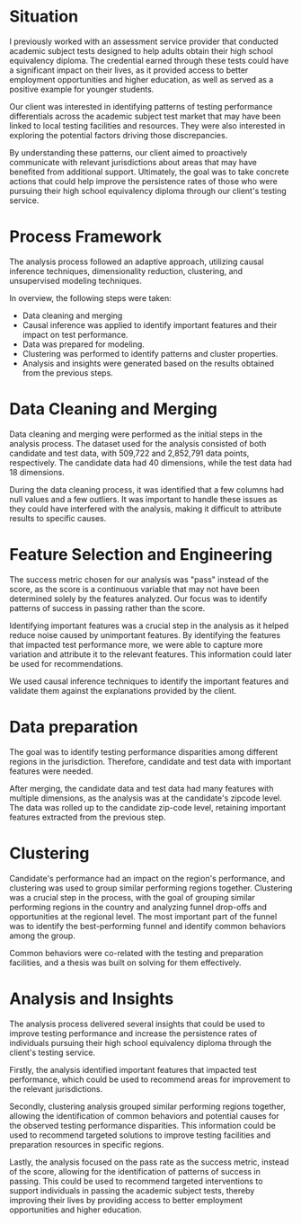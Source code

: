 # Situation
I previously worked with an assessment service provider that conducted academic subject tests designed to help adults obtain their high school equivalency diploma. The credential earned through these tests could have a significant impact on their lives, as it provided access to better employment opportunities and higher education, as well as served as a positive example for younger students.

Our client was interested in identifying patterns of testing performance differentials across the academic subject test market that may have been linked to local testing facilities and resources. They were also interested in exploring the potential factors driving those discrepancies.

By understanding these patterns, our client aimed to proactively communicate with relevant jurisdictions about areas that may have benefited from additional support. Ultimately, the goal was to take concrete actions that could help improve the persistence rates of those who were pursuing their high school equivalency diploma through our client's testing service.

# Process Framework
The analysis process followed an adaptive approach, utilizing causal inference techniques, dimensionality reduction, clustering, and unsupervised modeling techniques.

In overview, the following steps were taken:

* Data cleaning and merging
* Causal inference was applied to identify important features and their impact on test performance.
* Data was prepared for modeling.
* Clustering was performed to identify patterns and cluster properties.
* Analysis and insights were generated based on the results obtained from the previous steps.

# Data Cleaning and Merging
Data cleaning and merging were performed as the initial steps in the analysis process. The dataset used for the analysis consisted of both candidate and test data, with 509,722 and 2,852,791 data points, respectively. The candidate data had 40 dimensions, while the test data had 18 dimensions.

During the data cleaning process, it was identified that a few columns had null values and a few outliers. It was important to handle these issues as they could have interfered with the analysis, making it difficult to attribute results to specific causes.

# Feature Selection and Engineering
The success metric chosen for our analysis was "pass" instead of the score, as the score is a continuous variable that may not have been determined solely by the features analyzed. Our focus was to identify patterns of success in passing rather than the score.

Identifying important features was a crucial step in the analysis as it helped reduce noise caused by unimportant features. By identifying the features that impacted test performance more, we were able to capture more variation and attribute it to the relevant features. This information could later be used for recommendations.

We used causal inference techniques to identify the important features and validate them against the explanations provided by the client.

# Data preparation
The goal was to identify testing performance disparities among different regions in the jurisdiction. Therefore, candidate and test data with important features were needed.

After merging, the candidate data and test data had many features with multiple dimensions, as the analysis was at the candidate's zipcode level. The data was rolled up to the candidate zip-code level, retaining important features extracted from the previous step.

# Clustering
Candidate's performance had an impact on the region's performance, and clustering was used to group similar performing regions together. Clustering was a crucial step in the process, with the goal of grouping similar performing regions in the country and analyzing funnel drop-offs and opportunities at the regional level. The most important part of the funnel was to identify the best-performing funnel and identify common behaviors among the group.

Common behaviors were co-related with the testing and preparation facilities, and a thesis was built on solving for them effectively.

# Analysis and Insights
The analysis process delivered several insights that could be used to improve testing performance and increase the persistence rates of individuals pursuing their high school equivalency diploma through the client's testing service.

Firstly, the analysis identified important features that impacted test performance, which could be used to recommend areas for improvement to the relevant jurisdictions.

Secondly, clustering analysis grouped similar performing regions together, allowing the identification of common behaviors and potential causes for the observed testing performance disparities. This information could be used to recommend targeted solutions to improve testing facilities and preparation resources in specific regions.

Lastly, the analysis focused on the pass rate as the success metric, instead of the score, allowing for the identification of patterns of success in passing. This could be used to recommend targeted interventions to support individuals in passing the academic subject tests, thereby improving their lives by providing access to better employment opportunities and higher education.
